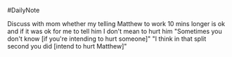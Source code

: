 #DailyNote 


Discuss with mom whether my telling Matthew to work 10 mins longer is ok and if it was ok for me to tell him I don't mean to hurt him "Sometimes you don't know \[if you're intending to hurt someone]" "I think in that split second you did \[intend to hurt Matthew]"